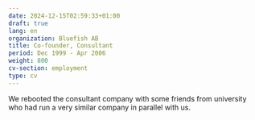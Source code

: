 ```yaml
---
date: 2024-12-15T02:59:33+01:00
draft: true
lang: en
organization: Bluefish AB
title: Co-founder, Consultant
period: Dec 1999 - Apr 2006
weight: 800
cv-section: employment
type: cv
---
```


We rebooted the consultant company with some friends from university who had run a very similar company in parallel with us.
